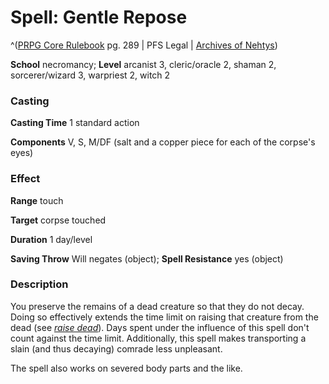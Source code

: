 # Spell: Gentle Repose

^([PRPG Core Rulebook][ss-gentle-repose] pg. 289 | PFS Legal | [Archives of Nehtys][sn-gentle-repose])

**School** necromancy; **Level** arcanist 3, cleric/oracle 2, shaman 2, sorcerer/wizard 3, warpriest 2, witch 2

### Casting

**Casting Time** 1 standard action  

**Components** V, S, M/DF (salt and a copper piece for each of the corpse's eyes)

### Effect

**Range** touch  

**Target** corpse touched  

**Duration** 1 day/level  

**Saving Throw** Will negates (object); **Spell Resistance** yes (object)

### Description

You preserve the remains of a dead creature so that they do not decay. Doing so effectively extends the time limit on raising that creature from the dead (see _[raise dead]_). Days spent under the influence of this spell don't count against the time limit. Additionally, this spell makes transporting a slain (and thus decaying) comrade less unpleasant.  

The spell also works on severed body parts and the like.

[ss-gentle-repose]: http://paizo.com/pathfinderRPG/v57
[sn-gentle-repose]: http://www.archivesofnethys.com/SpellDisplay.aspx?ItemName=Gentle%20Repose
[raise dead]: http://www.archivesofnethys.com/SpellDisplay.aspx?ItemName=raise%20dead